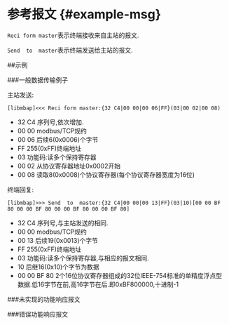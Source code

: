 参考报文 {#example-msg}
=======

`Reci form master`表示终端接收来自主站的报文.

`Send  to  master`表示终端发送给主站的报文.

##示例

###一般数据传输例子

主站发送:

	[libmbap]<<< Reci form master:{32 C4|00 00|00 06|FF}(03|00 02|00 08)

* 32 C4 序列号,依次增加.
* 00 00 modbus/TCP规约
* 00 06 后续6(0x0006)个字节
* FF 255(0xFF)终端地址
* 03 功能码:读多个保持寄存器
* 00 02 从协议寄存器地址0x0002开始
* 00 08 读取8(0x0008)个协议寄存器(每个协议寄存器宽度为16位)

终端回复:

	[libmbap]>>> Send  to  master:{32 C4|00 00|00 13|FF}(03|10)[00 00 BF 80 00 00 BF 80 00 00 BF 80 00 00 BF 80]

* 32 C4 序列号,与主站发送的相同.
* 00 00 modbus/TCP规约
* 00 13 后续19(0x0013)个字节
* FF 255(0xFF)终端地址
* 03 功能码:读多个保持寄存器,与相应的报文相同.
* 10 后继16(0x10)个字节为数据
* 00 00 BF 80 2个16位协议寄存器组成的32位IEEE-754标准的单精度浮点型数据.低16字节在前,高16字节在后.即0xBF800000,十进制-1

###未实现的功能响应报文

###错误功能响应报文
